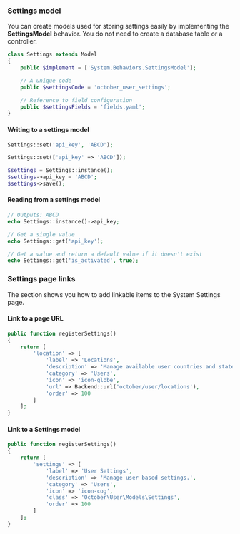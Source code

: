 ### Settings model

You can create models used for storing settings easily by implementing the **SettingsModel** behavior. You do not need to create a database table or a controller.

```php
class Settings extends Model
{
    public $implement = ['System.Behaviors.SettingsModel'];

    // A unique code
    public $settingsCode = 'october_user_settings';

    // Reference to field configuration
    public $settingsFields = 'fields.yaml';
}
```

#### Writing to a settings model

```php
Settings::set('api_key', 'ABCD');

Settings::set(['api_key' => 'ABCD']);

$settings = Settings::instance();
$settings->api_key = 'ABCD';
$settings->save();
```

#### Reading from a settings model

```php
// Outputs: ABCD
echo Settings::instance()->api_key;

// Get a single value
echo Settings::get('api_key');

// Get a value and return a default value if it doesn't exist
echo Settings::get('is_activated', true);
```

### Settings page links

The section shows you how to add linkable items to the System Settings page.

#### Link to a page URL

```php
public function registerSettings()
{
    return [
        'location' => [
            'label' => 'Locations',
            'description' => 'Manage available user countries and states.',
            'category' => 'Users',
            'icon' => 'icon-globe',
            'url' => Backend::url('october/user/locations'),
            'order' => 100
        ]
    ];
}
```


#### Link to a Settings model

```php
public function registerSettings()
{
    return [
        'settings' => [
            'label' => 'User Settings',
            'description' => 'Manage user based settings.',
            'category' => 'Users',
            'icon' => 'icon-cog',
            'class' => 'October\User\Models\Settings',
            'order' => 100
        ]
    ];
}
```
